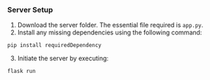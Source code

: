 ### Server Setup

1. Download the server folder. The essential file required is `app.py`.
2. Install any missing dependencies using the following command:
```
pip install requiredDependency
```
3. Initiate the server by executing:
```
flask run
```
